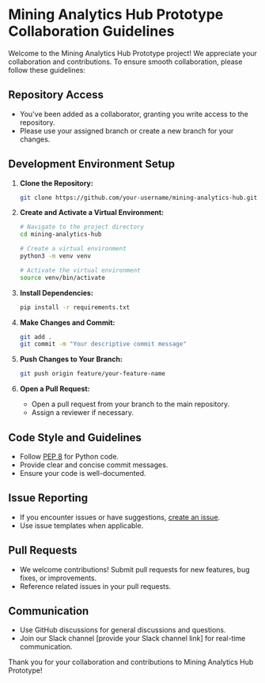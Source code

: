 # Mining Analytics Hub Prototype Collaboration Guidelines

Welcome to the Mining Analytics Hub Prototype project! We appreciate your collaboration and contributions. To ensure smooth collaboration, please follow these guidelines:

## Repository Access

- You've been added as a collaborator, granting you write access to the repository.
- Please use your assigned branch or create a new branch for your changes.

## Development Environment Setup

1. **Clone the Repository:**
    ```bash
    git clone https://github.com/your-username/mining-analytics-hub.git
    ```

2. **Create and Activate a Virtual Environment:**
    ```bash
    # Navigate to the project directory
    cd mining-analytics-hub

    # Create a virtual environment
    python3 -m venv venv

    # Activate the virtual environment
    source venv/bin/activate
    ```

3. **Install Dependencies:**
    ```bash
    pip install -r requirements.txt
    ```

4. **Make Changes and Commit:**
    ```bash
    git add .
    git commit -m "Your descriptive commit message"
    ```

5. **Push Changes to Your Branch:**
    ```bash
    git push origin feature/your-feature-name
    ```

6. **Open a Pull Request:**
    - Open a pull request from your branch to the main repository.
    - Assign a reviewer if necessary.

## Code Style and Guidelines

- Follow [PEP 8](https://pep8.org/) for Python code.
- Provide clear and concise commit messages.
- Ensure your code is well-documented.

## Issue Reporting

- If you encounter issues or have suggestions, [create an issue](https://github.com/your-username/mining-analytics-hub/issues/new).
- Use issue templates when applicable.

## Pull Requests

- We welcome contributions! Submit pull requests for new features, bug fixes, or improvements.
- Reference related issues in your pull requests.

## Communication

- Use GitHub discussions for general discussions and questions.
- Join our Slack channel [provide your Slack channel link] for real-time communication.

Thank you for your collaboration and contributions to Mining Analytics Hub Prototype!
